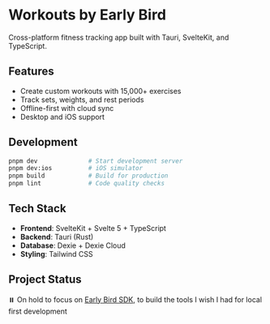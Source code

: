# Workouts by Early Bird

Cross-platform fitness tracking app built with Tauri, SvelteKit, and TypeScript.

## Features

- Create custom workouts with 15,000+ exercises
- Track sets, weights, and rest periods
- Offline-first with cloud sync
- Desktop and iOS support

## Development

```bash
pnpm dev              # Start development server
pnpm dev:ios          # iOS simulator
pnpm build            # Build for production
pnpm lint             # Code quality checks
```

## Tech Stack

- **Frontend**: SvelteKit + Svelte 5 + TypeScript
- **Backend**: Tauri (Rust)
- **Database**: Dexie + Dexie Cloud
- **Styling**: Tailwind CSS

## Project Status

⏸️ On hold to focus on [Early Bird SDK](https://github.com/nickrmurphy/earlybird-sdk), to build the tools I wish I had for local first development
